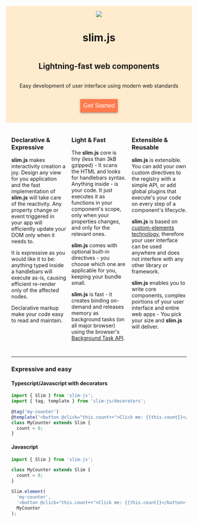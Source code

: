<style>
  :host(doc-router) #doc h1 {
    margin-bottom: 0;
  }
  :host(doc-router) #doc h2 {
    margin-bottom: 0;
    font-weight: 400;
  }
  .hero {
    text-align: center;
    background-color: blanchedalmond;
    display: flex;
    flex-direction: column;
    align-items: center;
    padding: 1em;
  }
  button {
    display: block;
    background-color: rgba(255,110,64,0.9);
    box-shadow: 0 3px 4px 0 rgb(0 0 0 / 14%), 0 3px 3px -2px rgb(0 0 0 / 20%), 0 1px 8px 0 rgb(0 0 0 / 12%);
    text-decoration: none;
    color: white;
    padding: 0.5rem;
    font-size: 120%;
    border: none;
  }

  .grid {
    display: grid;
    grid-template-columns: 1fr 1fr 1fr;
    grid-gap: 1em;
    padding: 1em;
  }

  .padded {
    padding: 0 1em;
  }

  @media (max-width: 850px) {
    .grid {
      grid-template-columns: 1fr;
    }
    #logo {
      width: 10em;
    }
  }

  @media (max-width: 600px) {
    #logo {
      width: 6em;
    }
  }
</style>

<div class="hero">

<img id="logo" style="display: block; margin: 0 auto;" src="/src/assets/slim3.png">

# **slim.js**

## Lightning-fast web components

Easy development of user interface using modern web standards

<button onclick="window.location.hash = '#/getting-started'">Get Started</button>

</div>

<div class="grid">
  <div class="section">

### Declarative & Expressive

**slim.js** makes interactivity creation a joy. Design any view for you application and the fast implementation of **slim.js** will take care of the reactivity. Any property change or event triggered in your app will efficiently update your DOM only when it needs to.

It is expressive as you would like it to be: anything typed inside a handlebars will execute as-is, causing efficient re-render only of the affected nodes.

Declarative markup make your code easy to read and maintain.

</div>

<div class="section">

### Light & Fast

The **slim.js** core is tiny (less than 3kB gzipped) - It scans the HTML and looks for handlebars syntax. Anything inside - is your code. It just executes it as functions in your component's scope, only when your properties changes, and only for the relevant ones.

**slim.js** comes with optional built-in directives - you choose which one are applicable for you, keeping your bundle small.

**slim.js** is fast - it creates binding on-demand and releases memory as background tasks (on all major browser) using the browser's [Background Task API](https://developer.mozilla.org/en-US/docs/Web/API/Background_Tasks_API).

</div>

<div class="section">

### Extensible & Reusable

**slim.js** is extensible. You can add your own custom directives to the registry with a simple API, or add global plugins that execute's your code on every step of a component's lifecycle.

**slim.js** is based on [custom-elements technology](https://developer.mozilla.org/en-US/docs/Web/Web_Components/Using_custom_elements), therefore your user interface can be used anywhere and does not interfere with any other library or framework.

**slim.js** enables you to write core components, complex poirtions of your user interface and entire web apps - You pick your size and **slim.js** will deliver.

</div>
</div>

<div class="padded">

---

### Expressive and easy

#### Typescript/Javascript with decorators

```typescript
import { Slim } from 'slim-js';
import { tag, template } from 'slim-js/decorators';

@tag('my-counter')
@template('<button @click="this.count++">Click me: {{this.count}}</button>')
class MyCounter extends Slim {
  count = 0;
}
```

#### Javascript

```javascript
import { Slim } from 'slim-js';

class MyCounter extends Slim {
  count = 0;
}

Slim.element(
  'my-counter',
  '<button @click="this.count++">Click me: {{this.count}}</button>',
  MyCounter
);
```

<my-counter></my-counter>

</div>

